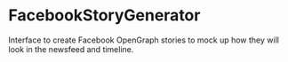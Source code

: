 FacebookStoryGenerator
======================

Interface to create Facebook OpenGraph stories to mock up how they will look in the newsfeed and timeline.